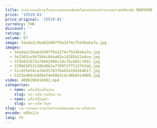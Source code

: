 ```yaml
---
title: อ่างล้างจานเดี่ยวนาโนทำจากสเตนเลสขั้นบันไดสำหรับห้องครัวทำจากแก้วมัลติฟังก์ชัน N8850XN
price: '15519.81'
price_original: '15519.81'
currency: THB
discount: ''
rating: 5
volume: 97
image: S4ada2c5ba62d407f9a32f4cf5436aba7w.jpg
images:
  - S4ada2c5ba62d407f9a32f4cf5436aba7w.jpg
  - Se2565ce567504c64aa02e14205b23a4cw.jpg
  - Sf5b032b73a74462998c3dcfbc865c7691.jpg
  - S780d1052138b4863a7789f2ff513fb3aG.jpg
  - S1c425e5dce2d435783fba03a19d1b4b17.jpg
  - S323ed68cb9d94f4e99b3c4c90b841496R.jpg
video: 4000206414982.mp4
categories:
  - name: เครื่องใช้ภายในบ้าน
    slug: เคร-องใช-ภายในบ-าน
  - name: เครื่องใช้ในครัว
    slug: เคร-องใช-ในคร
slug: างล-างจานเด-ยวนาโนทำจากสเตนเลสข-นบ-นไดสำหร
encode: oE0n1Js
lang: th
---
```

  